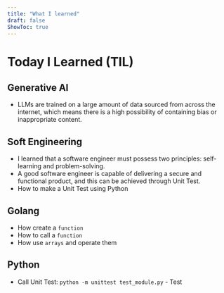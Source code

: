 ```yaml
---
title: "What I learned"
draft: false
ShowToc: true
---
```


# Today I Learned (TIL)

## Generative AI
- LLMs are trained on a large amount of data sourced from across the internet, which means there is a high possibility of containing bias or inappropriate content.

## Soft Engineering
- I learned that a software engineer must possess two principles: self-learning and problem-solving.
- A good software engineer is capable of delivering a secure and functional product, and this can be achieved through Unit Test.
- How to make a Unit Test using Python

## Golang
- How create a `function`
- How to call a  `function`
- How use `arrays` and operate  them

## Python
- Call Unit Test: `python -m unittest test_module.py`
      - Test




      

